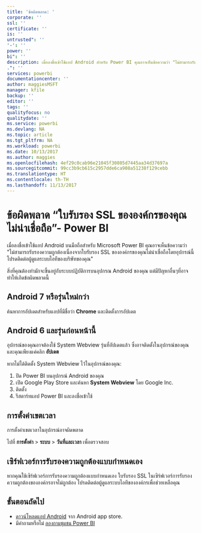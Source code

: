 ```yaml
---
title: 'ข้อผิดพลาด: '
corporate: ''
ssl: ''
certificate: ''
is: ''
untrusted": ''
'-': ''
power: ''
bi": ''
description: เมื่อลงชื่อเข้าใช้แอป Android สำหรับ Power BI คุณอาจเห็นข้อความว่า "ไม่สามารถรับรองความถูกต้องเนื่องจากใบรับรอง SSL ขององค์กรของคุณไม่น่าเชื่อถือ
.": ''
services: powerbi
documentationcenter: ''
author: maggiesMSFT
manager: kfile
backup: ''
editor: ''
tags: ''
qualityfocus: no
qualitydate: ''
ms.service: powerbi
ms.devlang: NA
ms.topic: article
ms.tgt_pltfrm: NA
ms.workload: powerbi
ms.date: 10/13/2017
ms.author: maggies
ms.openlocfilehash: 4ef29c0cab96e21045f30805d7445aa34d37697a
ms.sourcegitcommit: 99cc3b9cb615c2957dde6ca908a51238f129cebb
ms.translationtype: HT
ms.contentlocale: th-TH
ms.lasthandoff: 11/13/2017
---
```

# <a name="error-corporate-ssl-certificate-is-untrusted---power-bi"></a>ข้อผิดพลาด “ใบรับรอง SSL ขององค์กรของคุณไม่น่าเชื่อถือ”- Power BI
เมื่อลงชื่อเข้าใช้แอป Android บนมือถือสำหรับ Microsoft Power BI คุณอาจเห็นข้อความว่า "ไม่สามารถรับรองความถูกต้องเนื่องจากใบรับรอง SSL ขององค์กรของคุณไม่น่าเชื่อถือโดยอุปกรณ์นี้ โปรดติดต่อผู้ดูแลระบบไอทีของบริษัทของคุณ" 

สิ่งที่คุณต้องทำมักจะขึ้นอยู่กับระบบปฏิบัติการบนอุปกรณ Android ของคุณ แต่มีปัญหาอื่นๆที่อาจทำให้เกิดข้อผิดพลาดนี้

## <a name="on-android-7-or-later"></a>Android 7 หรือรุ่นใหม่กว่า
ค้นหาการอัปเดตสำหรับแอปที่มีชื่อว่า **Chrome** และติดตั้งการอัปเดต

## <a name="on-android-6-and-earlier"></a>Android 6 และรุ่นก่อนหน้านี้
อุปกรณ์ของคุณอาจต้องใช้ System Webview รุ่นที่อัปเดตแล้ว ซึ่งอาจติดตั้งในอุปกรณ์ของคุณและคุณเพียงแค่คลิก **อัปเดต**

หากไม่ได้ติดตั้ง System Webview ไว้ในอุปกรณ์ของคุณ:

1. ปิด Power BI บนอุปกรณ์ Android ของคุณ
2. เปิด Google Play Store และค้นหา **System Webview** โดย Google Inc.
3. ติดตั้ง
4. รีสตาร์ทแอป Power BI และลงชื่อเข้าใช้

## <a name="time-zone-settings"></a>การตั้งค่าเขตเวลา
การตั้งค่าเขตเวลาในอุปกรณ์อาจผิดพลาด 

ไปที่ **การตั้งค่า** > **ระบบ** > **วันที่และเวลา** เพื่อตรวจสอบ

## <a name="custom-authentication-server"></a>เซิร์ฟเวอร์การรับรองความถูกต้องแบบกำหนดเอง
หากคุณใช้เซิร์ฟเวอร์การรับรองความถูกต้องแบบกำหนดเอง ใบรับรอง SSL ในเซิร์ฟเวอร์การรับรองความถูกต้องขององค์กรอาจไม่ถูกต้อง โปรดติดต่อผู้ดูแลระบบไอทีขององค์กรเพื่อช่วยเหลือคุณ

## <a name="next-steps"></a>ขั้นตอนถัดไป
* [ดาวน์โหลดแอป Android](http://go.microsoft.com/fwlink/?LinkID=544867) จาก Android app store.
* มีคำถามหรือไม่ [ลองถามชุมชน Power BI](http://community.powerbi.com/)

